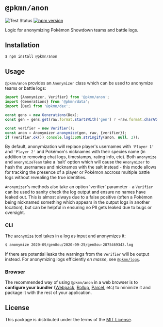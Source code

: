 # `@pkmn/anon`

![Test Status](https://github.com/pkmn/stats/workflows/Tests/badge.svg)
[![npm version](https://img.shields.io/npm/v/@pkmn/anon.svg)](https://www.npmjs.com/package/@pkmn/anon)

Logic for anonymizing Pokémon Showdown teams and battle logs.

## Installation

```sh
$ npm install @pkmn/anon
```

## Usage

`@pkmn/anon` provides an `Anonymizer` class which can be used to anonymize teams or battle logs:

```ts
import {Anonymizer, Verifier} from '@pkmn/anon';
import {Generations} from '@pkmn/data';
import {Dex} from '@pkmn/dex';

const gens = new Generations(Dex);
const gen = gens.get(raw.format.startsWith('gen') ? +raw.format.charAt(3) : 6);

const verifier = new Verifier();
const anon = Anonymizer.anonymize(gen, raw, {verifier});
if (verifier.ok()) console.log(JSON.stringify(anon, null, 2));
```

By default, anonymization will replace player's usernames with `'Player 1'` and `'Player 2'` and
Pokémon's nicknames with their species name (in addition to removing chat logs, timestamps, rating
info, etc). Both `anonymize` and `anonymizeTeam` take a 'salt' option which will cause the
`Anonymizer` to hash the usernames and nicknames with the salt instead - this mode allows for
tracking the presence of a player or Pokémon accross multiple battle logs without revealing the
true identities.

`Anonymizer`'s methods also take an option 'verifier' parameter - a `Verifier` can be used to sanity
check the log output and ensure no names have leaked out. This is almost always due to a false
positive (often a Pokémon being nicknamed something which appears in the output logs in another
location), but can be helpful in ensuring no PII gets leaked due to bugs or oversight.

### CLI

The [`anonymize`](anonymize) tool takes in a log as input and anonymizes it:

```sh
$ anonymize 2020-09/gen8ou/2020-09-25/gen8ou-2875469343.log
```

If there are potential leaks the warnings from the `Verifier` will be output instead. For
anonymizing logs efficiently *en masse*, see [`@pkmn/logs`](../logs).

### Browser

The recommended way of using `@pkmn/anon` in a web browser is to **configure your bundler**
([Webpack](https://webpack.js.org/), [Rollup](https://rollupjs.org/),
[Parcel](https://parceljs.org/), etc) to minimize it and package it with the rest of your
application.

## License

This package is distributed under the terms of the [MIT License](LICENSE).
